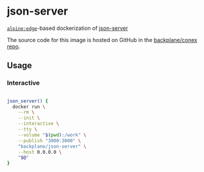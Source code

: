 # json-server

[`alpine:edge`](https://hub.docker.com/_/alpine/)-based dockerization of [json-server](https://github.com/typicode/json-server)

The source code for this image is hosted on GitHub in the [backplane/conex repo](https://github.com/backplane/conex/tree/main/json-server).

## Usage

### Interactive

```sh

json_server() {
  docker run \
    --rm \
    --init \
    --interactive \
    --tty \
    --volume "$(pwd):/work" \
    --publish "3000:3000" \
    "backplane/json-server" \
    --host 0.0.0.0 \
    "$@"
}

```
